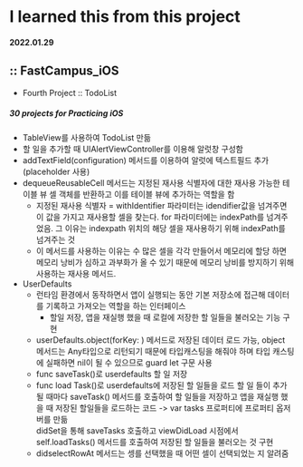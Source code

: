 # I learned this from this project
#### 2022.01.29

## :: FastCampus_iOS

- Fourth Project :: TodoList

##### 30 projects for Practicing iOS


* TableView를 사용하여 TodoList 만듦
* 할 일을 추가할 때 UIAlertViewController를 이용해 알럿창 구성함 
* addTextField(configuration) 메서드를 이용하여 알럿에 텍스트필드 추가 (placeholder 사용)
* dequeueReusableCell 메서드는 지정된 재사용 식별자에 대한 재사용 가능한 테이블 뷰 셀 객체를 반환하고 이를 테이블 뷰에 추가하는 역할을 함
    - 지정된 재사용 식별자 = withIdentifier 파라미터는 idendifier값을 넘겨주면 이 값을 가지고 재사용할 셀을 찾는다. for 파라미터에는 indexPath를 넘겨주었음. 그 이유는 indexpath 위치의 해당 셀을 재사용하기 위해 indexPath를 넘겨주는 것
    - 이 메서드를 사용하는 이유는 수 많은 셀을 각각 만들어서 메모리에 할당 하면 메모리 낭비가 심하고 과부화가 올 수 있기 때문에 메모리 낭비를 방지하기 위해 사용하는 재사용 메서드. 
* UserDefaults
    - 런타임 환경에서 동작하면서 앱이 실행되는 동안 기본 저장소에 접근해 데이터를 기록하고 가져오는 역할을 하는 인터페이스  
        - 할일 저장, 앱을 재실행 했을 때 로컬에 저장한 할 일들을 불러오는 기능 구현
    - userDefaults.object(forKey: ) 메서드로 저장된 데이터 로드 가능, object 메서드는 Any타입으로 리턴되기 때문에 타입캐스팅을 해줘야 하며 타입 캐스팅에 실패하면 nil이 될 수 있으므로 guard let 구문 사용
    - func saveTask()로 userdefaults 할 일 저장
    - func load Task()로 userdefaults에 저장된 할 일들을 로드
    할 일 들이 추가될 때마다 saveTask() 메서드를 호출하여 할 일들을 저장하고 앱을 재실행 했을 때 저장된 할일들을 로드하는 코드 -> var tasks 프로퍼티에 프로퍼티 옵저버를 만듦  
    didSet을 통해 saveTasks 호출하고 viewDidLoad 시점에서 self.loadTasks() 메서드를 호출하여 저장된 할 일들을 불러오는 것 구현
    - didselectRowAt 메서드는 셍를 선택했을 때 어떤 셀이 선택되었는 지 알려줌
    
